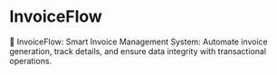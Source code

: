 # InvoiceFlow
🚀 InvoiceFlow: Smart Invoice Management System: Automate invoice generation, track details, and ensure data integrity with transactional operations.
